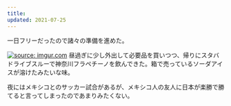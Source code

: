 ```yaml
---
title:
updated: 2021-07-25
---
```


一日フリーだったので諸々の準備を進めた。

<a href="https://imgur.com/1KpPEBQ"><img src="https://i.imgur.com/1KpPEBQ.jpg" title="source: imgur.com" /></a>
昼過ぎに少し外出して必要品を買いつつ、帰りにスタバドライブスルーで神奈川フラペチーノを飲んできた。箱で売っているソーダアイスが溶けたみたいな味。

夜にはメキシコとのサッカー試合があるが、メキシコ人の友人に日本が楽勝で勝てると言ってしまったのであまりみたくない。
